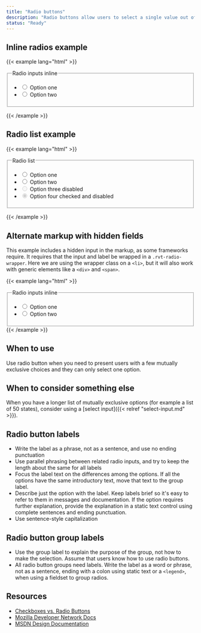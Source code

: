 ```yaml
---
title: "Radio buttons"
description: "Radio buttons allow users to select a single value out of a set number of choices."
status: "Ready"
---
```

## Inline radios example
{{< example lang="html" >}}<form>
    <fieldset>
        <legend class="sr-only">Radio inputs inline</legend>
        <ul class="rvt-inline-list">
            <li>
                <input type="radio" name="radio-demo" id="radio-1">
                <label for="radio-1" class="rvt-m-right-md">Option one</label>
            </li>
            <li>
                <input type="radio" name="radio-demo" id="radio-2">
                <label for="radio-2">Option two</label>
            </li>
        </ul>
    </fieldset>
</form>
{{< /example >}}

## Radio list example
{{< example lang="html" >}}<form>
    <fieldset>
        <legend class="sr-only">Radio list</legend>
        <ul class="rvt-plain-list">
            <li>
                <input type="radio" name="radio-demo-2" id="radio-3">
                <label for="radio-3" class="rvt-m-right-sm">Option one</label>
            </li>
            <li>
                <input type="radio" name="radio-demo-2" id="radio-4">
                <label for="radio-4">Option two</label>
            </li>
            <li>
                <input type="radio" name="radio-demo-2" id="radio-4-disabled" disabled>
                <label for="radio-4-disabled">Option three disabled</label>
            </li>
            <li>
                <input type="radio" name="radio-demo-2" id="radio-5" disabled checked>
                <label for="radio-5">Option four checked and disabled</label>
            </li>
        </ul>
    </fieldset>
</form>
{{< /example >}}

## Alternate markup with hidden fields
This example includes a hidden input in the markup, as some frameworks require. It requires that the input and label be wrapped in a `.rvt-radio-wrapper`. Here we are using the wrapper class on a `<li>`, but it will also work with generic elements like a `<div>` and `<span>`.

{{< example lang="html" >}}<fieldset>
    <legend class="rvt-ts-23 rvt-m-bottom-lg">Radio inputs inline</legend>
    <ul class="rvt-inline-list">
        <li class="rvt-radio-wrapper">
            <input type="radio" name="radio-demo" id="radio-6">
            <input type="hidden">
            <label for="radio-6">Option one</label>
        </li>
        <li class="rvt-radio-wrapper">
            <input type="radio" name="radio-demo" id="radio-7">
            <input type="hidden">
            <label for="radio-7">Option two</label>
        </li>
    </ul>
</fieldset>
{{< /example >}}

## When to use
Use radio button when you need to present users with a few mutually exclusive choices and they can only select one option.

## When to consider something else
When you have a longer list of mutually exclusive options (for example a list of 50 states), consider using a [select input]({{< relref "select-input.md" >}}).


## Radio button labels
- Write the label as a phrase, not as a sentence, and use no ending punctuation
- Use parallel phrasing between related radio inputs, and try to keep the length about the same for all labels
- Focus the label text on the differences among the options. If all the options have the same introductory text, move that text to the group label.
- Describe just the option with the label. Keep labels brief so it's easy to refer to them in messages and documentation. If the option requires further explanation, provide the explanation in a static text control using complete sentences and ending punctuation.
- Use sentence-style capitalization

## Radio button group labels
- Use the group label to explain the purpose of the group, not how to make the selection. Assume that users know how to use radio buttons.
- All radio button groups need labels. Write the label as a word or phrase, not as a sentence, ending with a colon using static text or a ``` <legend> ```, when using a fieldset to group radios.

## Resources
- [Checkboxes vs. Radio Buttons](https://www.nngroup.com/articles/checkboxes-vs-radio-buttons/)
- [Mozilla Developer Network Docs](https://developer.mozilla.org/en-US/docs/Web/HTML/Element/input/checkbox)
- [MSDN Design Documentation](https://msdn.microsoft.com/en-us/library/windows/desktop/dn742436.aspx)
